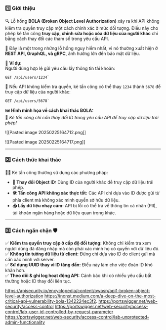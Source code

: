 ### **1️⃣ Giới thiệu**

🔍 Lỗ hổng **BOLA (Broken Object Level Authorization)** xảy ra khi API không kiểm tra quyền truy cập một cách chính xác ở mức đối tượng. Điều này cho phép kẻ tấn công **truy cập, chỉnh sửa hoặc xóa dữ liệu của người khác** chỉ bằng cách thay đổi các tham số trong yêu cầu API.

🚨 Đây là một trong những lỗ hổng nguy hiểm nhất, vì nó thường xuất hiện ở **REST API, GraphQL, và gRPC**, ảnh hưởng lớn đến bảo mật dữ liệu.

📌 **Ví dụ:**  
Người dùng hợp lệ gửi yêu cầu lấy thông tin tài khoản:


```http
GET /api/users/1234`
```

🔴 Nếu API không kiểm tra quyền, kẻ tấn công có thể thay `1234` thành `5678` để truy cập dữ liệu của người khác:

```http
GET /api/users/5678`
```

🖼 **Hình minh họa về cách khai thác BOLA:**  
📌 _Kẻ tấn công chỉ cần thay đổi ID trong yêu cầu API để truy cập dữ liệu trái phép!_

![[Pasted image 20250225164712.png]]

![[Pasted image 20250225164717.png]]

---

### **2️⃣ Cách thức khai thác**

🕵️‍♂️ Kẻ tấn công thường sử dụng các phương pháp:

- **🔄 Thay đổi Object ID:** Dùng ID của người khác để truy cập dữ liệu trái phép.
- **🛠 Tấn công API không xác thực tốt:** Các API chỉ dựa vào ID được gửi từ phía client mà không xác minh quyền sở hữu dữ liệu.
- **📥 Lấy dữ liệu nhạy cảm:** API bị lỗi có thể trả về thông tin cá nhân (PII), tài khoản ngân hàng hoặc dữ liệu quan trọng khác.

---

### **3️⃣ Cách ngăn chặn 🛡**

✅ **Kiểm tra quyền truy cập ở cấp độ đối tượng:** Không chỉ kiểm tra xem người dùng đã đăng nhập mà còn phải xác minh họ có quyền với dữ liệu đó.  
✅ **Không tin tưởng dữ liệu từ client:** Đừng chỉ dựa vào ID do client gửi mà cần xác minh với server.  
✅ **Sử dụng UUID thay vì ID tăng dần:** Điều này làm cho việc đoán ID khó khăn hơn.  
✅ **Theo dõi & ghi log hoạt động API:** Cảnh báo khi có nhiều yêu cầu bất thường hoặc ID thay đổi liên tục.

https://apisecurity.io/encyclopedia/content/owasp/api1-broken-object-level-authorization
https://inonst.medium.com/a-deep-dive-on-the-most-critical-api-vulnerability-bola-1342224ec3f2.
https://portswigger.net/web-security/access-control
https://portswigger.net/web-security/access-control/lab-user-id-controlled-by-request-parameter
https://portswigger.net/web-security/access-control/lab-unprotected-admin-functionality